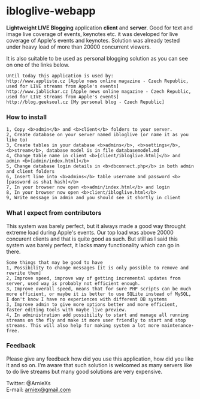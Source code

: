 # ibloglive-webapp
<b>Lightweight LIVE Blogging</b> application <b>client</b> and <b>server</b>. Good for text and image live coverage of events, keynotes etc. it was developed for live coverage of Apple's events and keynotes. Solution was already tested under heavy load of more than 20000 concurrent viewers.

It is also suitable to be used as personal blogging solution as you can see on one of the links below.

    Until today this application is used by:
    http://www.appliste.cz [Apple news online magazine - Czech Republic, used for LIVE streams from Apple's events]
    http://www.jablickar.cz [Apple news online magazine - Czech Republic, used for LIVE streams from Apple's events]
    http://blog.geeksoul.cz [My personal blog - Czech Republic]

### How to install
    1, Copy <b>admin</b> and <b>client</b> folders to your server.
    2, Create database on your server named ibloglive (or name it as you like to)
    3, Create tables in your database <b>admins</b>, <b>settings</b>, <b>stream</b>, database model is in file databasemodel.md
    4, Change table name in client <b>[client/ibloglive.html]</b> and admin <b>[admin/index.html]</b>
    5, Change database login details in <b>dbconnect.php</b> in both admin and client folders
    6, Insert line into <b>admins</b> table username and password <b>[password as sha1 hash]</b>
    7, In your browser now open <b>admin/index.html</b> and login
    8, In your browser now open <b>client/ibloglive.html</b>
    9, Write message in admin and you should see it shortly in client

### What I expect from contributors
  This system was barely perfect, but it always made a good way throught extreme load during Apple's events. Our top load was above 20000 concurent clients and that is quite good as such. But still as I said this system was barely perfect, it lacks many functionality which can go in there.
 
    Some things that may be good to have
    1, Possibility to change messages [it is only possible to remove and rewrite them]
    2, Improve speed, improve way of getting incremental updates from server, used way is probably not efficient enough.
    3, Improve overall speed, means that for sure PHP scripts can be much more efficient, or maybe it is better to use SQLite instead of MySQL, I don't know I have no experiences with different DB systems
    3, Improve admin to give more options better and more efficient, faster editing tools with maybe live preview.
    4, In administration add possibility to start and manage all running streams on the fly and make it more user friendly to start and stop streams. This will also help for making system a lot more maintenance-free.

### Feedback
Please give any feedback how did you use this application, how did you like it and so on. I'm aware that such solution is welcomed as many servers like to do live streams but many good solutions are very expensive.

Twitter: @ArnieXs<br>
E-mail: arniex@gmail.com
